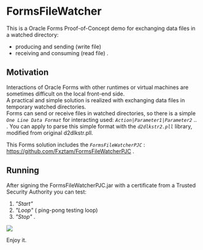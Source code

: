 # FormsFileWatcher
This is a Oracle Forms Proof-of-Concept demo for exchanging data files in a watched directory:
- producing and sending (write file)
- receiving and consuming (read file) .

## Motivation

Interactions of Oracle Forms with other runtimes or virtual machines are sometimes difficult on the local front-end side. <br/>A practical and simple solution is realized with exchanging data files in temporary watched directories. <br/>  Forms can send or receive files in watched directories, so there is a simple *`One Line Data Format`* for interacting used: *`Action|Parameter1|Parameter2`* .. .
  You can apply to parse this simple format with the *`d2dlkstr2.pll`* library, modified from original d2dlkstr.pll.

This Forms solution includes the *`FormsFileWatcherPJC`* : https://github.com/Fxztam/FormsFileWatcherPJC .

## Running

After signing the FormsFileWatcherPJC.jar with a certificate from a Trusted Security Authority
you can test:

  1. *"Start"*
  2. *"Loop"*  ( ping-pong testing loop)
  3. *"Stop"* .

<img src="http://www.fmatz.com/WATCH-Final.gif" />

Enjoy it.


 
